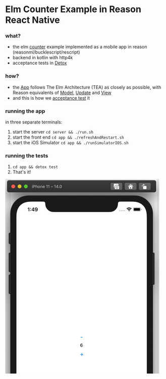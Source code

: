 # Elm Counter Example in Reason React Native

### what?
- the elm [counter](https://elm-lang.org/examples/buttons) example implemented as a mobile app in reason (reasonml/bucklescript/rescript)
- backend in kotlin with http4k
- acceptance tests in [Detox](https://github.com/wix/Detox)

### how?
- the [App](https://github.com/alltonp/reason-react-native-detox-tea/blob/main/app/src/App.re) follows The Elm Architecture (TEA) as closely as possible, with Reason equivalents of [Model](https://github.com/alltonp/reason-react-native-detox-tea/blob/main/app/src/Types.re), [Update](https://github.com/alltonp/reason-react-native-detox-tea/blob/main/app/src/Update.re) and [View](https://github.com/alltonp/reason-react-native-detox-tea/blob/main/app/src/Views.re) 
- and this is how we [acceptance test](https://github.com/alltonp/reason-react-native-detox-tea/blob/main/app/e2e/firstTest.re) it

### running the app

in three separate terminals:
1. start the server `cd server && ./run.sh`
1. start the front end `cd app && ./refreshAndRestart.sh`
1. start the iOS Simulator `cd app && ./runSimulatorIOS.sh`

### running the tests

1. `cd app && detox test`
1. That's it!

![app.png](app.png)


